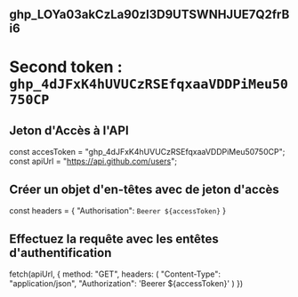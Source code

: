 ## 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

# Second token : `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`

## Jeton d'Accès à l'API
const accesToken = "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";
const apiUrl = "https://api.github.com/users";

## Créer un objet d'en-têtes avec de jeton d'accès
const headers = {
    "Authorisation": `Beerer ${accessToken}`
}

## Effectuez la requête avec les entêtes d'authentification 
fetch(apiUrl, {
    method: "GET",
    headers: (
        "Content-Type": "application/json",
        "Authorization":  'Beerer ${accessToken}'
    )
})